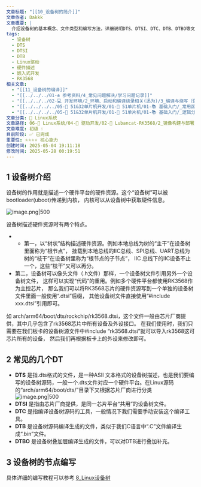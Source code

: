 ```yaml
---
文章标题: "[[10_设备树的简介]]"
文章作者: Dakkk
文章概要: |
  介绍设备树的基本概念、文件类型和编写方法，详细说明DTS、DTSI、DTC、DTB、DTBO等文件格式，强调设备树用于描述硬件平台资源的树状结构特点。
tags:
  - 设备树
  - DTS
  - DTSI
  - DTB
  - Linux驱动
  - 硬件描述
  - 嵌入式开发
  - RK3568
相关文章:
  - "[[11_设备树的编译]]"
  - "[[../../../01-❇️ 参考资料/4_常见问题解决/学习问题记录]]"
  - "[[../../../02-💻 开发环境/2_环境、启动和编译烧录相关(迅为)/3_编译与烧写（保留，直接看Lubancat板卡即可）]]"
  - "[[../../../../05-🔧 51&32单片机开发/01-🎯 51单片机/01-📚 基础入门/_常用函数]]"
  - "[[../../../../05-🔧 51&32单片机开发/01-🎯 51单片机/01-📚 基础入门/_逻辑分析仪的安装]]"
文章分类: 🐧 Linux系统
文章路径: 06-🐧 Linux系统/04-🔌 驱动开发/02-💾 Lubancat-RK3568/2_镜像构建与部署/10_设备树的简介.md
文章难度: 初级 💧
目前阶段: ✅ 已完成
重要性: ⭐⭐⭐⭐ 核心能力
创建时间: 2025-05-04 19:11:18
修改时间: 2025-05-28 00:19:51
---
```


## 1 设备树介绍

设备树的作用就是描述一个硬件平台的硬件资源。这个“设备树”可以被bootloader(uboot)传递到内核， 内核可以从设备树中获取硬件信息。

![image.png|500](https://my-obsidian-image.oss-cn-guangzhou.aliyuncs.com/2025/05/25f4e4b6dfb7ee05583472d8d60434c5.png)

设备树描述硬件资源时有两个特点。
- - 第一，以“树状”结构描述硬件资源。例如本地总线为树的“主干”在设备树里面称为“根节点”， 挂载到本地总线的IIC总线、SPI总线、UART总线为树的“枝干”在设备树里称为“根节点的子节点”， IIC 总线下的IIC设备不止一个，这些“枝干”又可以再分。
- 第二，设备树可以像头文件（.h文件）那样，一个设备树文件引用另外一个设备树文件， 这样可以实现“代码”的重用。例如多个硬件平台都使用RK3568作为主控芯片， 那么我们可以将RK3568芯片的硬件资源写到一个单独的设备树文件里面一般使用“.dtsi”后缀， 其他设备树文件直接使用“#include xxx.dtsi”引用即可。

如 arch/arm64/boot/dts/rockchip/rk3568.dtsi，这个文件一般由芯片厂商提供，其中几乎包含了rk3568芯片中所有设备及外设接口。 在我们使用时，我们只需要在我们板卡的设备树源文件中#include “rk3568.dtsi”就可以导入rk3568这可芯片所有的设备， 然后我们再根据板卡上的外设来修改即可。
## 2 常见的几个DT

- **DTS** 是指.dts格式的文件，是一种ASII 文本格式的设备树描述，也是我们要编写的设备树源码，一般一个.dts文件对应一个硬件平台。在Linux源码的“arch/arm64/boot/dts/”目录下又根据芯片厂商进行分类
  ![image.png|500](https://my-obsidian-image.oss-cn-guangzhou.aliyuncs.com/2025/05/2b149cfecfcb2955ccf1586d4f677883.png)
- **DTSI** 是指由芯片厂商提供，是同一芯片平台“共用”的设备树文件。
- **DTC** 是指编译设备树源码的工具，一般情况下我们需要手动安装这个编译工具。
- **DTB** 是设备树源码编译生成的文件，类似于我们C语言中“.C”文件编译生成“.bin”文件。
- **DTBO** 是设备树叠加层编译生成的文件，可以对DTB进行叠加补充。
## 3 设备树的节点编写

具体详细的编写教程可以参考 [8_Linux设备树](../../../10-📊%20字符设备驱动开发/1_字符设备驱动模型基础(Lubancat)/8_Linux设备树.md)